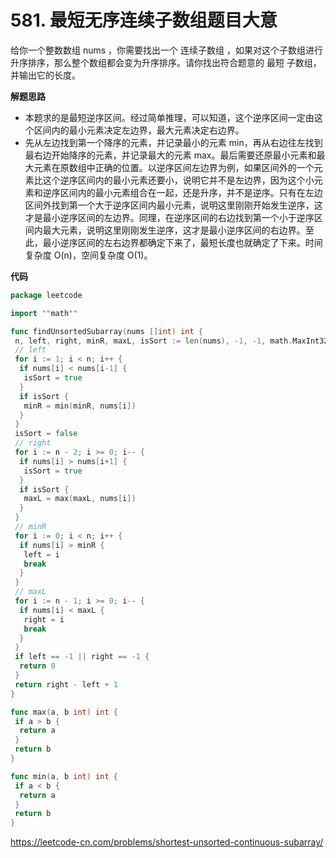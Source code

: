 # 581. 最短无序连续子数组**题目大意**  

给你一个整数数组 nums ，你需要找出一个 连续子数组 ，如果对这个子数组进行升序排序，那么整个数组都会变为升序排序。请你找出符合题意的 最短 子数组，并输出它的长度。

**解题思路**  

- 本题求的是最短逆序区间。经过简单推理，可以知道，这个逆序区间一定由这个区间内的最小元素决定左边界，最大元素决定右边界。
- 先从左边找到第一个降序的元素，并记录最小的元素 min，再从右边往左找到最右边开始降序的元素，并记录最大的元素 max。最后需要还原最小元素和最大元素在原数组中正确的位置。以逆序区间左边界为例，如果区间外的一个元素比这个逆序区间内的最小元素还要小，说明它并不是左边界，因为这个小元素和逆序区间内的最小元素组合在一起，还是升序，并不是逆序。只有在左边区间外找到第一个大于逆序区间内最小元素，说明这里刚刚开始发生逆序，这才是最小逆序区间的左边界。同理，在逆序区间的右边找到第一个小于逆序区间内最大元素，说明这里刚刚发生逆序，这才是最小逆序区间的右边界。至此，最小逆序区间的左右边界都确定下来了，最短长度也就确定了下来。时间复杂度 O(n)，空间复杂度 O(1)。

**代码**  

```go
package leetcode

import ""math""

func findUnsortedSubarray(nums []int) int {
 n, left, right, minR, maxL, isSort := len(nums), -1, -1, math.MaxInt32, math.MinInt32, false
 // left
 for i := 1; i < n; i++ {
  if nums[i] < nums[i-1] {
   isSort = true
  }
  if isSort {
   minR = min(minR, nums[i])
  }
 }
 isSort = false
 // right
 for i := n - 2; i >= 0; i-- {
  if nums[i] > nums[i+1] {
   isSort = true
  }
  if isSort {
   maxL = max(maxL, nums[i])
  }
 }
 // minR
 for i := 0; i < n; i++ {
  if nums[i] > minR {
   left = i
   break
  }
 }
 // maxL
 for i := n - 1; i >= 0; i-- {
  if nums[i] < maxL {
   right = i
   break
  }
 }
 if left == -1 || right == -1 {
  return 0
 }
 return right - left + 1
}

func max(a, b int) int {
 if a > b {
  return a
 }
 return b
}

func min(a, b int) int {
 if a < b {
  return a
 }
 return b
}
```

https://leetcode-cn.com/problems/shortest-unsorted-continuous-subarray/